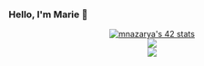### Hello, I'm Marie 🧩

<div align="center">
    <a href="https://github.com/oakoudad/badge42"><img src="https://badge.mediaplus.ma/darkblue/mnazarya?1337Badge=off&UM6P=off" alt="mnazarya's 42 stats" /></a>
    <br>
    <a href="https://github.com/anuraghazra/github-readme-stats">
        <img align="center" src="https://github-readme-stats.vercel.app/api/top-langs/?username=jesuismarie&layout=pie&hide=Roff,Perl,TeX,GLSL,CMake,HTML,Batchfile,M4,Zig,Lua,Objective-C&size_weight=0.5&count_weight=0.5&theme=prussian" />
    </a>
    <br>
    <img align="center" src="https://github-readme-streak-stats.herokuapp.com/?user=jesuismarie&theme=prussian&hide_border=false" />
</div>
